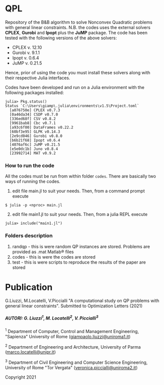 # QPL
 Repository of the B&B algorithm to solve  Nonconvex Quadratic problems with general linear constraints. N.B. the codes uses the external solvers <b>CPLEX</b>, <b>Gurobi</b> and <b>Ipopt</b> plus the <b>JuMP</b> package. The code has been tested with the following versions of the above solvers:
 - CPLEX v. 12.10
 - Gurobi v. 9.1.1
 - Ipopt v. 0.6.4
 - JuMP v. 0.21.5

Hence, prior of using the code you must install these solvers along with their respective Julia interfaces.

Codes have been developed and run on a Julia environment with the following packages installed:
```
julia> Pkg.status()
Status `C:\Users\giamp\.julia\environments\v1.5\Project.toml`
  [a076750e] CPLEX v0.7.3
  [0a46da34] CSDP v0.7.0
  [336ed68f] CSV v0.8.2
  [9961bab8] Cbc v0.7.1
  [a93c6f00] DataFrames v0.22.2
  [60bf3e95] GLPK v0.14.3
  [2e9cd046] Gurobi v0.8.0
  [b6b21f68] Ipopt v0.6.4
  [4076af6c] JuMP v0.21.5
  [e5e0dc1b] Juno v0.8.4
  [23992714] MAT v0.9.2
```

### How to run the code
All the codes must be run from within folder ```codes```. There are basically two ways of running the codes.
1. edit file main.jl to suit your needs. Then, from a command prompt execute
```
$ julia -p <nproc> main.jl
```
2. edit file main1.jl to suit your needs. Then, from a julia REPL execute
```
julia> include("main1.jl")
```

### Folders description
 1. randqp - this is were random QP instances are stored. Problems are provided as .mat Matlab&reg; files
 2. codes - this is were the codes are stored
 3. test - this is were scripts to reproduce the results of the paper are stored

# Publication
G.Liuzzi, M.Locatelli, V.Piccialli "A computational study on QP problems with general linear constraints". Submitted to Optimization Letters (2021)

##### AUTORI: G. Liuzzi<sup>1</sup>, M. Locatelli<sup>2</sup>, V. Piccialli<sup>3</sup>

 <sup>1</sup> Department of Computer, Control and Management Engineering, "Sapienza" University of Rome (giampaolo.liuzzi@uniroma1.it)

 <sup>2</sup> Department of Engineering and Architecture, University of Parma (marco.locatelli@unipr.it)

 <sup>3</sup> Department of Civil Engineering and Computer Science Engineering, University of Rome "Tor Vergata" (veronica.piccialli@uniroma2.it)


Copyright 2021
